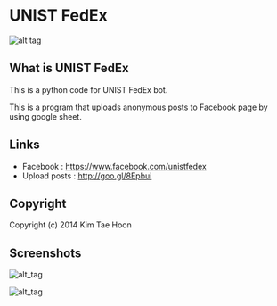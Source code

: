  UNIST FedEx
=============

![alt tag](http://1.bp.blogspot.com/-7KDvkccD1Z0/U2hDbsi41tI/AAAAAAAADnc/jq0l4MeWR-E/s1600/UNIST_FedEx.png)

## What is UNIST FedEx ##

This is a python code for UNIST FedEx bot.

This is a program that uploads anonymous posts to Facebook page by using google sheet.


## Links ##

- Facebook : https://www.facebook.com/unistfedex
- Upload posts : http://goo.gl/8Epbui


## Copyright ##

Copyright (c) 2014 Kim Tae Hoon


## Screenshots ##

![alt_tag](http://4.bp.blogspot.com/-jxgsSrehwJc/U37Csm8d7tI/AAAAAAAADz8/Cnt52LCZZp0/s1600/end.png)

![alt_tag](http://1.bp.blogspot.com/-z9B2DazdRd0/U2rvbaKXP9I/AAAAAAAADvc/LSMazPMOhL0/s1600/docs.png)
